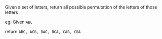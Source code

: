 Given a set of letters, return all possible permutation of the letters of those letters

eg: Given `ABC`

return `ABC, ACB, BAC, BCA, CAB, CBA`